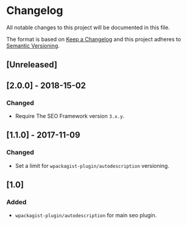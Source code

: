 # Changelog
All notable changes to this project will be documented in this file.

The format is based on [Keep a Changelog](http://keepachangelog.com/en/1.0.0/) and this project adheres to [Semantic Versioning](http://semver.org/spec/v2.0.0.html).

## [Unreleased]

## [2.0.0] - 2018-15-02

### Changed

- Require The SEO Framework version `3.x.y`.

## [1.1.0] - 2017-11-09

### Changed

- Set a limit for `wpackagist-plugin/autodescription` versioning.

## [1.0]

### Added

- `wpackagist-plugin/autodescription` for main seo plugin.

